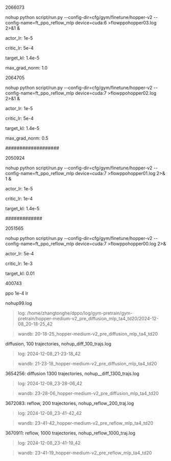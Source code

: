 



2066073

nohup python script/run.py --config-dir=cfg/gym/finetune/hopper-v2 --config-name=ft_ppo_reflow_mlp device=cuda:6 >flowppohopper03.log 2>&1 &

actor_lr: 1e-5

critic_lr: 5e-4

target_kl: 1.4e-5

max_grad_norm: 1.0



2064705

nohup python script/run.py --config-dir=cfg/gym/finetune/hopper-v2 --config-name=ft_ppo_reflow_mlp device=cuda:7 >flowppohopper02.log 2>&1 &

actor_lr: 1e-5

critic_lr: 5e-4

target_kl: 1.4e-5

max_grad_norm: 0.5

###################

2050924

nohup python script/run.py --config-dir=cfg/gym/finetune/hopper-v2 --config-name=ft_ppo_reflow_mlp device=cuda:7 >flowppohopper01.log 2>&
1 &

actor_lr: 1e-5

critic_lr: 1e-4

target_kl: 1.4e-5




#############








2051565

nohup python script/run.py --config-dir=cfg/gym/finetune/hopper-v2 --config-name=ft_ppo_reflow_mlp device=cuda:7 >flowppohopper00.log 2>&

actor_lr: 5e-4

critic_lr: 1e-3

target_kl: 0.01

400743

ppo 1e-4 lr

nohup99.log

> log: /home/zhangtonghe/dppo/log/gym-pretrain/gym-pretrain/hopper-medium-v2_pre_diffusion_mlp_ta4_td20/2024-12-08_20-18-25_42

> wandb: 20-18-25_hopper-medium-v2_pre_diffusion_mlp_ta4_td20

diffusion, 100 trajectories, nohup_diff_100_trajs.log

> log: 2024-12-08_21-23-18_42

> wandb: 21-23-18_hopper-medium-v2_pre_diffusion_mlp_ta4_td20

3654256: diffusion 1300 trajectories, nohup__diff_1300_trajs.log

> log: 2024-12-08_23-28-06_42

> wandb: 23-28-06_hopper-medium-v2_pre_diffusion_mlp_ta4_td20

3672083: reflow, 200 trajectories, nohup_reflow_200_traj.log

> log: 2024-12-08_23-41-42_42

> wandb: 23-41-42_hopper-medium-v2_pre_reflow_mlp_ta4_td20

3670911: reflow, 1000 trajectories, nohup_reflow_1000_traj.log

> log: 2024-12-08_23-41-19_42

> wandb: 23-41-19_hopper-medium-v2_pre_reflow_mlp_ta4_td20
